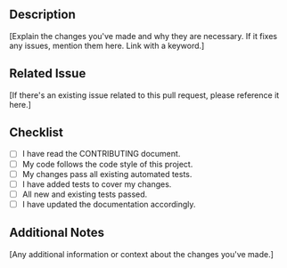 ## Description
[Explain the changes you've made and why they are necessary. If it fixes any issues, mention them here. Link with a keyword.]

## Related Issue
[If there's an existing issue related to this pull request, please reference it here.]

## Checklist
- [ ] I have read the CONTRIBUTING document.
- [ ] My code follows the code style of this project.
- [ ] My changes pass all existing automated tests.
- [ ] I have added tests to cover my changes.
- [ ] All new and existing tests passed.
- [ ] I have updated the documentation accordingly.

## Additional Notes
[Any additional information or context about the changes you've made.]
